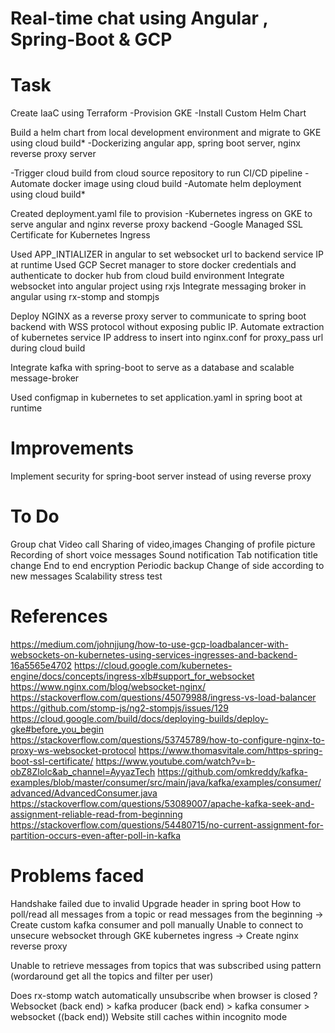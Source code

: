 # Real-time chat using Angular , Spring-Boot & GCP

# Task
Create IaaC using Terraform
-Provision GKE
-Install Custom Helm Chart 

Build a helm chart from local development environment and migrate to GKE using cloud build*
-Dockerizing angular app, spring boot server, nginx reverse proxy server

-Trigger cloud build from cloud source repository to run CI/CD pipeline
-Automate docker image using cloud build
-Automate helm deployment using cloud build*


Created deployment.yaml file to provision
-Kubernetes ingress on GKE to serve angular and nginx reverse proxy backend
-Google Managed SSL Certificate for Kubernetes Ingress

Used APP_INTIALIZER in angular to set websocket url to backend service IP at runtime
Used GCP Secret manager to store docker credentials and authenticate to docker hub from cloud build environment
Integrate websocket into angular project using rxjs
Integrate messaging broker in angular using rx-stomp and stompjs

Deploy NGINX as a reverse proxy server to communicate to spring boot backend with WSS protocol without exposing public IP. 
Automate extraction of kubernetes service IP address to insert into nginx.conf for proxy_pass url during cloud build

Integrate kafka with spring-boot to serve as a database and scalable message-broker  

Used configmap in kubernetes to set application.yaml in spring boot at runtime
# Improvements
Implement security for spring-boot server instead of using reverse proxy

# To Do
Group chat
Video call
Sharing of video,images
Changing of profile picture
Recording of short voice messages
Sound notification
Tab notification title change
End to end encryption
Periodic backup
Change of side according to new messages
Scalability stress test

# References
https://medium.com/johnjjung/how-to-use-gcp-loadbalancer-with-websockets-on-kubernetes-using-services-ingresses-and-backend-16a5565e4702
https://cloud.google.com/kubernetes-engine/docs/concepts/ingress-xlb#support_for_websocket
https://www.nginx.com/blog/websocket-nginx/
https://stackoverflow.com/questions/45079988/ingress-vs-load-balancer
https://github.com/stomp-js/ng2-stompjs/issues/129
https://cloud.google.com/build/docs/deploying-builds/deploy-gke#before_you_begin
https://stackoverflow.com/questions/53745789/how-to-configure-nginx-to-proxy-ws-websocket-protocol
https://www.thomasvitale.com/https-spring-boot-ssl-certificate/
https://www.youtube.com/watch?v=b-obZ8ZloIc&ab_channel=AyyazTech
https://github.com/omkreddy/kafka-examples/blob/master/consumer/src/main/java/kafka/examples/consumer/advanced/AdvancedConsumer.java
https://stackoverflow.com/questions/53089007/apache-kafka-seek-and-assignment-reliable-read-from-beginning
https://stackoverflow.com/questions/54480715/no-current-assignment-for-partition-occurs-even-after-poll-in-kafka
# Problems faced
Handshake failed due to invalid Upgrade header in spring boot 
How to poll/read all messages from a topic or read messages from the beginning -> Create custom kafka consumer and poll manually
Unable to connect to unsecure websocket through GKE kubernetes ingress -> Create nginx reverse proxy 

Unable to retrieve messages from topics that was subscribed using pattern (wordaround get all the topics and filter per user)

Does rx-stomp watch automatically unsubscribe when browser is closed ?
Websocket (back end) > kafka producer (back end) > kafka consumer > websocket ((back end))
Website still caches within incognito mode